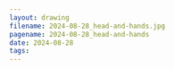 ```yaml
---
layout: drawing
filename: 2024-08-28_head-and-hands.jpg
pagename: 2024-08-28_head-and-hands
date: 2024-08-28
tags:
---
```

